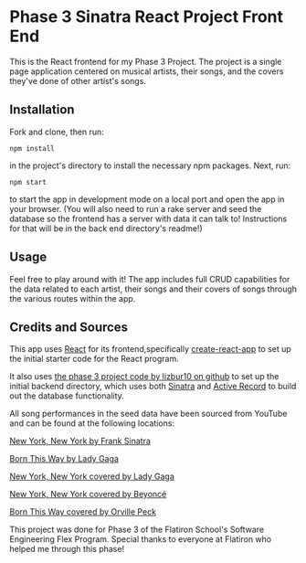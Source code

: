 # Phase 3 Sinatra React Project Front End

This is the React frontend for my Phase 3 Project. The project is a single page application centered on musical artists, their songs, and the covers they've done of other artist's songs.

## Installation

Fork and clone, then run: 
```
npm install
```
in the project's directory to install the necessary npm packages. Next, run:
```
npm start
``` 
to start the app in development mode on a local port and open the app in your browser. (You will also need to run a rake server and seed the database so the frontend has a server with data it can talk to! Instructions for that will be in the back end directory's readme!)

## Usage

Feel free to play around with it! The app includes full CRUD capabilities for the data related to each artist, their songs and their covers of songs through the various routes within the app.

## Credits and Sources
This app uses [React](https://reactjs.org/) for its frontend,specifically [create-react-app](https://github.com/facebook/create-react-app) to set up the initial starter code for the React program.

It also uses [the phase 3 project code by lizbur10 on github](https://github.com/learn-co-curriculum/phase-3-sinatra-react-project) to set up the initial backend directory, which uses both [Sinatra](https://sinatrarb.com/) and [Active Record](https://guides.rubyonrails.org/active_record_basics.html) to build out the database functionality.

All song performances in the seed data have been sourced from YouTube and can be found at the following locations:

[New York, New York by Frank Sinatra](https://www.youtube.com/watch?v=Y2rDb4Ur2dw)

[Born This Way by Lady Gaga](https://www.youtube.com/watch?v=xl0N7JM3wZk)

[New York, New York covered by Lady Gaga](https://www.youtube.com/watch?v=hpiw3cDWmvc)

[New York, New York covered by Beyoncé](https://www.youtube.com/watch?v=hovCS_wk3Hc)

[Born This Way covered by Orville Peck](https://www.youtube.com/watch?v=2EOupP5bLnI)

This project was done for Phase 3 of the Flatiron School's Software Engineering Flex Program. Special thanks to everyone at Flatiron who helped me through this phase!
